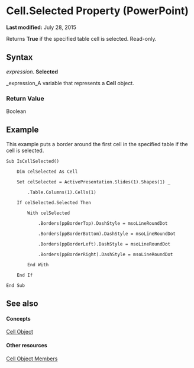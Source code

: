 
# Cell.Selected Property (PowerPoint)

 **Last modified:** July 28, 2015

Returns  **True** if the specified table cell is selected. Read-only.

## Syntax

 _expression_. **Selected**

 _expression_A variable that represents a  **Cell** object.


### Return Value

Boolean


## Example

This example puts a border around the first cell in the specified table if the cell is selected.


```
Sub IsCellSelected()

    Dim celSelected As Cell

    Set celSelected = ActivePresentation.Slides(1).Shapes(1) _

        .Table.Columns(1).Cells(1)

    If celSelected.Selected Then

        With celSelected

            .Borders(ppBorderTop).DashStyle = msoLineRoundDot

            .Borders(ppBorderBottom).DashStyle = msoLineRoundDot

            .Borders(ppBorderLeft).DashStyle = msoLineRoundDot

            .Borders(ppBorderRight).DashStyle = msoLineRoundDot

        End With

    End If

End Sub
```


## See also


#### Concepts


 [Cell Object](e89e5d69-33b1-d7b1-0a6c-4dfd8b676977.md)
#### Other resources


 [Cell Object Members](1a8d7b33-4a85-f056-d97b-0e3740f3d205.md)
